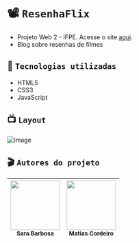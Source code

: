 # 📽️ `ResenhaFlix`
- Projeto Web 2 - IFPE. Acesse o site [aqui](#).
- Blog sobre resenhas de filmes

## 🍿 `Tecnologias utilizadas`
- HTML5
- CSS3
- JavaScript

## 📺 `Layout`
![image](https://user-images.githubusercontent.com/97530586/204576827-dab7a162-889c-4d70-924f-9638e3ff7449.png)

## 🎬 `Autores do projeto`

| [<img src="https://avatars.githubusercontent.com/u/97530586?v=4" width=115><br><sub>Sara Barbosa</sub>](https://github.com/saravbarbosa) |  [<img src="https://avatars.githubusercontent.com/u/79328397?v=4" width=115><br><sub>Matias Cordeiro</sub>](https://github.com/matias1817) | 
| :---: | :---: |
